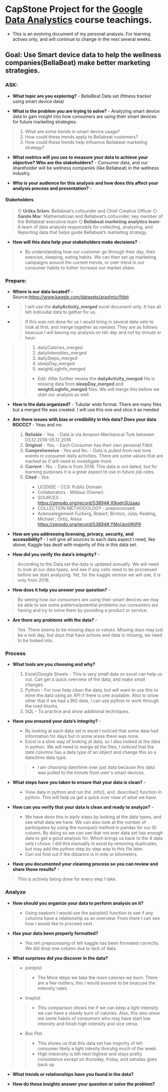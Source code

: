 # CapStone Project for the [**Google Data Analystics**](https://www.coursera.org/professional-certificates/google-data-analytics) course teachings.

* This is an evolving document of my personal analysis. For learning actives only, and will continue to change in the next several weeks.

## Goal: Use Smart device data to help the wellness companies(BellaBeat) make better marketing strategies. 

### ASK:
* **What topic are you exploring?** - BellaBeat Data set (fitness tracker using smart device data)

* **What is the problem you are trying to solve?** - Analyzing smart device data to gain insight into how consumers are using their smart devices for future marketing strategies.
> 1. What are some trends in smart device usage?
> 2. How could these trends apply to Bellabeat customers?
> 3. How could these trends help influence Bellabeat marketing strategy?

* **What metrics will you use to measure your data to achieve your objective? Who are the stakeholders?** - Consumer data, and our shareholder will be wellness companies (like Bellabeat) in the wellness industry. 


* **Who is your audience for this analysis and how does this affect your analysis process and presentation?** - 
#### Stakeholders
> ○ **Urška Sršen**: Bellabeat’s cofounder and Chief Creative Officer
> ○ **Sando Mur**: Mathematician and Bellabeat’s cofounder; key member of the Bellabeat executive team
> ○ **Bellabeat marketing analytics team**: A team of data analysts responsible for collecting, analyzing, and
Reporting data that helps guide Bellabeat’s marketing strategy.

* **How will this data help your stakeholders make decisions?** - 
> * By understanding how our customer go through their day, their exercise, sleeping, eating habits. We can then set up marketing campaigns around the current trends, or over trend in our consumer habits to futher increase our market share.

### Prepare:

* **Where is our data located?** - Source:https://www.kaggle.com/datasets/arashnic/fitbit
* > I will use the  **dailyActivity_merged** excel document only. It has all teh indivudal data to gether for us.
* > If this was not done for us I would bring in several data sets to look at first, and merge together as needed. They are as follows beacsue I will beoing my analysis on teh day and not by minute or hour:
> > 1. dailyCalories_merged
> > 2. dailyIntensities_merged
> > 3. dailySteps_merged
> > 4. sleepDay_merged
> > 5. weightLogInfo_merged

> > * Edit: After further reveiw the **dailyActivity_merged** file is missing data from **sleepDay_merged** and **weightLogInfo_merged** files. We will merge this before we start our analysis as well. 

* **How is the data organized?** - Tubular wide format. There are many files but a merged file was created. I will use this one and slice it as needed

* **Are there issues with bias or credibility in this data? Does your data ROCCC?** - Yeas and no:
> 1. **Reliable** - Yes. - Data is via Amazon Mechanical Turk between 03.12.2016-05.12.2016
> 2. **Original** - Yes. - Each Consumer has their own personal Fitbit
> 3. **Comprehensive** - Yes and No. - Data is pulled from real time events in consumer daily activities. There are some values that are marked as 0 will need to investigate more.  
> 4. **Current** - No. - Data is from 2016. This data is out dated, but for learning purposes it is a great aspect to use in future job roles. 
> 5. **Cited** - Yes:
> > * LICENSE - CC0: Public Domain.
> > * Collaborators - Möbius (Owner).
> > * SOURCES - https://zenodo.org/record/53894#.X9oeh3Uzaao
> > * COLLECTION METHODOLOGY - preprocessed.
> > * Acknowlegement
> > Furberg, Robert; Brinton, Julia; Keating, Michael ; Ortiz, Alexa
> > https://zenodo.org/record/53894#.YMoUpnVKiP9

* **How are you addressing licensing, privacy, security, and accessibility?** - I will give all sources to each data aspect I need, like above, Kaggle has dealt with majority of this in this data set.

* **How did you verify the data’s integrity?** -
> According to the Data set the data is updated annually. We will need to look at our data types, and see if any cells need to be processed before we start analysing. Yet, for the kaggle version we will use, it is only from 2016.


* **How does it help you answer your question?** -
> By seeing how our consumers are using their smart devices we may be able to see some patterns/potential problems our consumers are having and try to solve them by providing a product or service. 

* **Are there any problems with the data?** - 
> Yes. There seems to be missing days or values. Missing days may just be a rest day, but days that have actives and data is missing, we need to be looked into.


### Process
* **What tools are you choosing and why?**
> 1. Excel/Google Sheets - This is very small data so excel can help us out. Can get a quick overview of the data, and make small changes
> 2. Python - For now help clean the data, but will want to use this to mine the data using an API if there is one available. Also to show other that if we had a BIG data, I can use python to work through the road blocks.
> 3. SQL - To practice and show additional techniques. 
>  
* **Have you ensured your data’s integrity?** -
> * By looking at each data set in excel I noticed that some data had information for days but in some areas there was none. 
> * Excel is a slow way of looking at data, so I also looked at the data in python. We will need to merge all the files, I noticed that the date columns has a data type of an object and change this so a date/time data type.
> > * I am choosing date/time over just data because this data was pulled to the minute from user's smart devices. 
* **What steps have you taken to ensure that your data is clean?** - 
> * View data in python and run the .info(), and .describe() function in python. This will help us get a quick over view of what we have.

* **How can you verify that your data is clean and ready to analyze?** - 
> * We have done this in early steps by looking at the data types, and see what data we have. We can also look at the number of participates by using the nunique() method in pandas for our ID column. By doing so we can see that not ever data set has enough data to get a good analysis for. Which brings us back to the 4 data sets I chose. I did this manually in excel by removing duplicates, but may add the python step by step way to this file later.
> * Can not find out if the distance is in mile or kilometers.

* **Have you documented your cleaning process so you can review and share those results?** -
> This is actively being done for every step I take.

### Analyze
* **How should you organize your data to perform analysis on it?**
> * Using seaborn I would use the pairplot() function to see if any columns have a relationship as an overview. From there I can see how I would like to proceed next.

* **Has your data been properly formatted?**
> * Yes teh prepocessing of teh kaggle has been formated correctly. We did drop one column due to lack of data. 

* **What surprises did you discover in the data?**
> * jointplot
> > * The More steps we take the more calories we burn. There are a few outliers, this I would assume to be beacuse the intensity rates.
> * lineplot
> > * This comparison shows me if we can keep a light intensity we can have a steady burn of calories. Also, this also show me some habits of consumers who may have start low intensity and finish high intensity and vice versa.
> * Box Plot
> > * This shows us that this data set has majority of teh consumer likely a light intesity thoruhg much of the week. 
> > * High intesnsity is teh next highest and stays pretty consistance except on thursday, friday, and satuday goes back up

* **What trends or relationships have you found in the data?**


* **How do these insights answer your question or solve the problem?**

